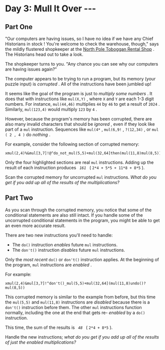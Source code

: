 # Day 3: Mull It Over ---
## Part One

"Our computers are having issues, so I have no idea if we have any Chief
Historians
<span title="There's a spot reserved for Chief Historians between the green toboggans and the red toboggans. They've never actually had any Chief Historians in stock, but it's best to be prepared.">
in stock </span> ! You're welcome to check the warehouse, though," says
the mildly flustered shopkeeper at the [North Pole Toboggan Rental
Shop](/2020/day/2) . The Historians head out to take a look.

The shopkeeper turns to you. "Any chance you can see why our computers
are having issues again?"

The computer appears to be trying to run a program, but its memory (your
puzzle input) is *corrupted* . All of the instructions have been jumbled
up!

It seems like the goal of the program is just to *multiply some numbers*
. It does that with instructions like ` mul(X,Y) ` , where ` X ` and
` Y ` are each 1-3 digit numbers. For instance, ` mul(44,46) `
multiplies ` 44 ` by ` 46 ` to get a result of ` 2024 ` . Similarly,
` mul(123,4) ` would multiply ` 123 ` by ` 4 ` .

However, because the program's memory has been corrupted, there are also
many invalid characters that should be *ignored* , even if they look
like part of a ` mul ` instruction. Sequences like ` mul(4* ` ,
` mul(6,9! ` , ` ?(12,34) ` , or ` mul ( 2 , 4 ) ` do *nothing* .

For example, consider the following section of corrupted memory:

    xmul(2,4)%&mul[3,7]!@^do_not_mul(5,5)+mul(32,64]then(mul(11,8)mul(8,5))

Only the four highlighted sections are real ` mul ` instructions. Adding
up the result of each instruction produces ` `*`161`*` ` (
` 2*4 + 5*5 + 11*8 + 8*5 ` ).

Scan the corrupted memory for uncorrupted ` mul ` instructions. *What do
you get if you add up all of the results of the multiplications?*

## Part Two

As you scan through the corrupted memory, you notice that some of the
conditional statements are also still intact. If you handle some of the
uncorrupted conditional statements in the program, you might be able to
get an even more accurate result.

There are two new instructions you'll need to handle:

- The ` do() ` instruction *enables* future ` mul ` instructions.
- The ` don't() ` instruction *disables* future ` mul ` instructions.

Only the *most recent* ` do() ` or ` don't() ` instruction applies. At
the beginning of the program, ` mul ` instructions are *enabled* .

For example:

    xmul(2,4)&mul[3,7]!^don't()_mul(5,5)+mul(32,64](mul(11,8)undo()?mul(8,5))

This corrupted memory is similar to the example from before, but this
time the ` mul(5,5) ` and ` mul(11,8) ` instructions are *disabled*
because there is a ` don't() ` instruction before them. The other
` mul ` instructions function normally, including the one at the end
that gets re- *enabled* by a ` do() ` instruction.

This time, the sum of the results is ` `*`48`*` ` ( ` 2*4 + 8*5 ` ).

Handle the new instructions; *what do you get if you add up all of the
results of just the enabled multiplications?*
